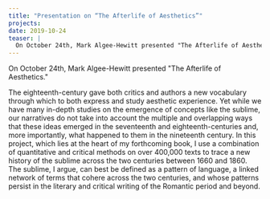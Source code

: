 ```yaml
---
title: "Presentation on “The Afterlife of Aesthetics”"
projects: 
date: 2019-10-24
teaser: |
  On October 24th, Mark Algee-Hewitt presented "The Afterlife of Aesthetics."
---
```


On October 24th, Mark Algee-Hewitt presented "The Afterlife of Aesthetics."

The eighteenth-century gave both critics and authors a new vocabulary through which to both express and study aesthetic experience. Yet while we have many in-depth studies on the emergence of concepts like the sublime, our narratives do not take into account the multiple and overlapping ways that these ideas emerged in the seventeenth and eighteenth-centuries and, more importantly, what happened to them in the nineteenth century. In this project, which lies at the heart of my forthcoming book, I use a combination of quantitative and critical methods on over 400,000 texts to trace a new history of the sublime across the two centuries between 1660 and 1860. The sublime, I argue, can best be defined as a pattern of language, a linked network of terms that cohere across the two centuries, and whose patterns persist in the literary and critical writing of the Romantic period and beyond.